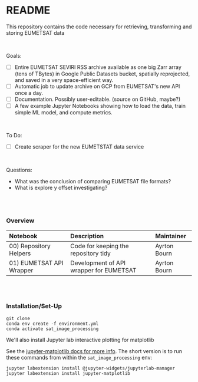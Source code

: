 # README

This repository contains the code necessary for retrieving, transforming and storing EUMETSAT data

<br>

Goals:

- [ ] Entire EUMETSAT SEVIRI RSS archive available as one big Zarr array (tens of TBytes) in Google Public Datasets bucket, spatially reprojected, and saved in a very space-efficient way.
- [ ] Automatic job to update archive on GCP from EUMETSAT's new API once a day.
- [ ] Documentation.  Possibly user-editable.  (source on GitHub, maybe?)
- [ ] A few example Jupyter Notebooks showing how to load the data, train simple ML model, and compute metrics.

<br>

To Do:

- [ ] Create scraper for the new EUMETSTAT data service

<br>

Questions:

* What was the conclusion of comparing EUMETSAT file formats?
* What is explore y offset investigating?

<br>
<br>

### Overview

| Notebook                 | Description                             | Maintainer   |
|:-------------------------|:----------------------------------------|:-------------|
| 00) Repository Helpers   | Code for keeping the repository tidy    | Ayrton Bourn |
| 01) EUMETSAT API Wrapper | Development of API wrapper for EUMETSAT | Ayrton Bourn |

<br>
<br>

### Installation/Set-Up

```
git clone
conda env create -f environment.yml
conda activate sat_image_processing
```

We'll also install Jupyter lab interactive plotting for matplotlib

See the [jupyter-matplotlib docs for more info](https://github.com/matplotlib/jupyter-matplotlib).  The short version is to run these commands from within the `sat_image_processing` env:

```
jupyter labextension install @jupyter-widgets/jupyterlab-manager
jupyter labextension install jupyter-matplotlib
```


